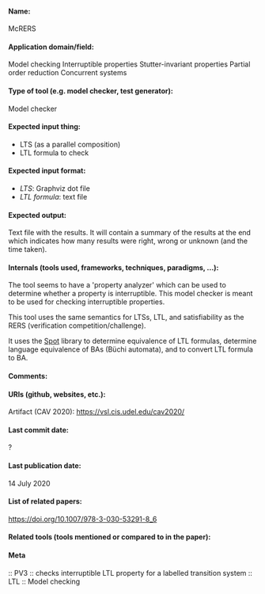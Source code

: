 #### Name:
McRERS

#### Application domain/field:
Model checking
Interruptible properties
Stutter-invariant properties
Partial order reduction
Concurrent systems

#### Type of tool (e.g. model checker, test generator):
Model checker

#### Expected input thing:
- LTS (as a parallel composition)
- LTL formula to check

#### Expected input format:
- *LTS*: Graphviz dot file
- *LTL formula*: text file

#### Expected output:
Text file with the results. 
It will contain a summary of the results at the end which indicates how many results were right, wrong or unknown (and the time taken).

#### Internals (tools used, frameworks, techniques, paradigms, ...):
The tool seems to have a 'property analyzer' which can be used to determine whether a property is interruptible. This model checker is meant to be used for checking interruptible properties.

This tool uses the same semantics for LTSs, LTL, and satisfiability as the RERS (verification competition/challenge).

It uses the [Spot](../Frameworks/Spot.md) library to determine equivalence of LTL formulas, determine language equivalence of BAs (Büchi automata), and to convert LTL formula to BA.

#### Comments:

#### URIs (github, websites, etc.):
Artifact (CAV 2020): https://vsl.cis.udel.edu/cav2020/

#### Last commit date:
?

#### Last publication date:
14 July 2020

#### List of related papers:
https://doi.org/10.1007/978-3-030-53291-8_6

#### Related tools (tools mentioned or compared to in the paper):

#### Meta
:: PV3 :: checks interruptible LTL property for a labelled transition system
:: LTL
:: Model checking